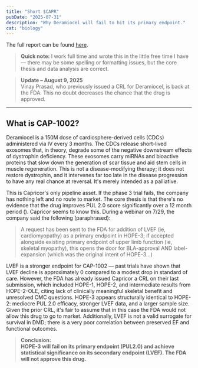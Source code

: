 ```yaml
---
title: "Short $CAPR"
pubDate: "2025-07-31"
description: "Why Deramiocel will fail to hit its primary endpoint."
cat: "biology"
---
```


The full report can be found [here](https://anuraagw.me/reports/capricor.pdf). 

> **Quick note:** I work full time and wrote this in the little free time I have — there may be some spelling or formatting issues, but the core thesis and data analysis are correct. 

> **Update – August 9, 2025**  
> Vinay Prasad, who previously issued a CRL for Deramiocel, is back at the FDA. This no doubt decreases the chance that the drug is approved.  

---

## What is CAP-1002?
Deramiocel is a 150M dose of cardiosphere-derived cells (CDCs) administered via IV every 3 months. The CDCs release short-lived exosomes that, in theory, degrade some of the negative downstream effects of dystrophin deficiency. These exosomes carry miRNAs and bioactive proteins that slow down the generation of scar tissue and aid stem cells in muscle regeneration. This is not a disease-modifying therapy; it does not restore dystrophin, and it intervenes far too late in the disease progression to have any real chance at reversal. It's merely intended as a palliative.

This is Capricor's only pipeline asset. If the phase 3 trial fails, the company has nothing left and no route to market. The core thesis is that there's no evidence that the drug improves PUL 2.0 score significantly over a 12 month period (). Capricor seems to know this. During a webinar on 7/29, the company said the following (paraphrased): 

> A request has been sent to the FDA for addition of LVEF (ie, cardiomyopathy) as a primary endpoint in HOPE-3; if accepted alongside existing primary endpoint of upper limb function (ie, skeletal myopathy), this opens the door for BLA-approval AND label-expansion (which was the original intent of HOPE-3...) 

LVEF is a stronger endpoint for CAP-1002 — past trials have shown that LVEF decline is approximately 0 compared to a modest drop in standard of care. However, the FDA has already issued Capricor a CRL on their last submission, which included HOPE-1, HOPE-2, and intermediate results from HOPE-2-OLE, citing lack of clinically meaningful skeletal benefit and unresolved CMC questions. HOPE-3 appears structurally identical to HOPE-2: mediocre PUL 2.0 efficacy, stronger LVEF data, and a larger sample size. Given the prior CRL, it's fair to assume that in this case the FDA would not allow this drug to go to market. Additionally, LVEF is not a valid surrogate for survival in DMD; there is a very poor correlation between preserved EF and functional outcomes. 

> **Conclusion:**  
> **HOPE-3 will fail on its primary endpoint (PUL2.0) and achieve statistical significance on its secondary endpoint (LVEF). The FDA will not approve this drug.**
